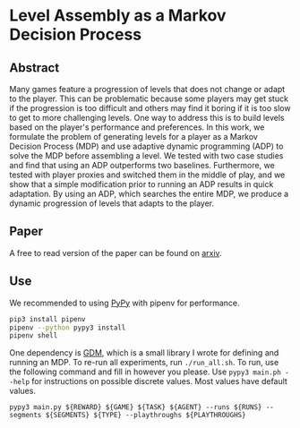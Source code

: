 # Level Assembly as a Markov Decision Process

## Abstract

Many games feature a progression of levels that does not change or adapt to the player. This can be problematic because some players may get stuck if the progression is too difficult and others may find it boring if it is too slow to get to more challenging levels. One way to address this is to build levels based on the player's performance and preferences. In this work, we formulate the problem of generating levels for a player as a Markov Decision Process (MDP) and use adaptive dynamic programming (ADP) to solve the MDP before assembling a level. We tested with two case studies and find that using an ADP outperforms two baselines. Furthermore, we tested with player proxies and switched them in the middle of play, and we show that a simple modification prior to running an ADP results in quick adaptation. By using an ADP, which searches the entire MDP, we produce a dynamic progression of levels that adapts to the player.

## Paper

A free to read version of the paper can be found on [arxiv](https://arxiv.org/pdf/2304.13922v1.pdf).

## Use

We recommended to using [PyPy](https://www.pypy.org/) with pipenv for performance.

```bash
pip3 install pipenv
pipenv --python pypy3 install
pipenv shell
```

One dependency is [GDM](https://github.com/bi3mer/GDM), which is a small library I wrote for defining and running an MDP. To re-run all experiments, run `./run_all.sh`. To run, use the following command and fill in however you please. Use `pypy3 main.ph --help` for instructions on possible discrete values. Most values have default values.

```
pypy3 main.py ${REWARD} ${GAME} ${TASK} ${AGENT} --runs ${RUNS} --segments ${SEGMENTS} ${TYPE} --playthroughs ${PLAYTHROUGHS}
```
